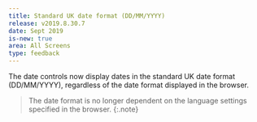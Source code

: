 ```yaml
---
title: Standard UK date format (DD/MM/YYYY)
release: v2019.8.30.7
date: Sept 2019
is-new: true
area: All Screens
type: feedback
---
```


The date controls now display dates in the standard UK date format (DD/MM/YYYY), regardless of the date format displayed in the browser.

> The date format is no longer dependent on the language settings specified in the browser.
{:.note}
